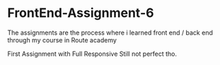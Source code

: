 # FrontEnd-Assignment-6
The assignments are the process where i learned front end / back end through my course in Route academy

First Assignment with Full Responsive Still not perfect tho.

